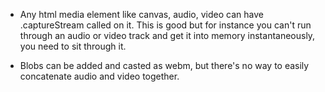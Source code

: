 - Any html media element like canvas, audio, video can have .captureStream
  called on it. This is good but for instance you can't run through an audio or
video track and get it into memory instantaneously, you need to sit through it.

- Blobs can be added and casted as webm, but there's no way to easily
  concatenate audio and video together.
